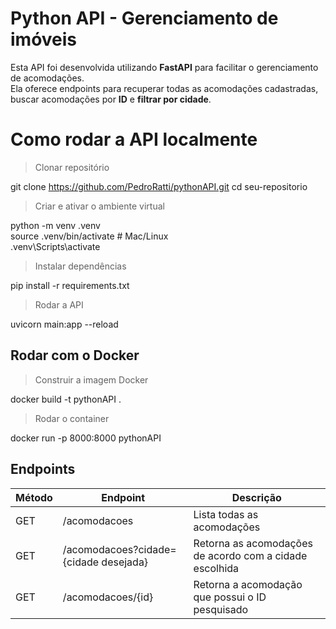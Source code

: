 # Python API - Gerenciamento de imóveis

Esta API foi desenvolvida utilizando **FastAPI** para facilitar o gerenciamento de acomodações.  
Ela oferece endpoints para recuperar todas as acomodações cadastradas, buscar acomodações por **ID** e **filtrar por cidade**.

# Como rodar a API localmente

>Clonar repositório

git clone https://github.com/PedroRatti/pythonAPI.git cd seu-repositorio

>Criar e ativar o ambiente virtual

python -m venv .venv  
source .venv/bin/activate # Mac/Linux   
.venv\Scripts\activate  

>Instalar dependências

pip install -r requirements.txt

>Rodar a API

uvicorn main:app --reload

## Rodar com o Docker

>Construir a imagem Docker

docker build -t pythonAPI .

>Rodar o container

docker run -p 8000:8000 pythonAPI

## Endpoints

|Método                |Endpoint                         |Descrição                        |
|----------------|-------------------------------|-----------------------------|
|GET			 |/acomodacoes            |Lista todas as acomodações            |
|GET             |/acomodacoes?cidade={cidade desejada}            |Retorna as acomodações de acordo com a cidade escolhida            |
|GET             |/acomodacoes/{id}|Retorna a acomodação que possui o ID pesquisado|


